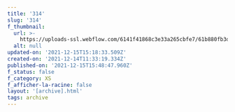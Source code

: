 ```yaml
---
title: '314'
slug: '314'
f_thumbnail:
  url: >-
    https://uploads-ssl.webflow.com/6141f41868c3e33a265cbfe7/61b880fb3def882ffdfef8f0_314.jpg
  alt: null
updated-on: '2021-12-15T15:18:33.509Z'
created-on: '2021-12-14T11:33:19.334Z'
published-on: '2021-12-15T15:48:47.960Z'
f_status: false
f_category: XS
f_afficher-la-racine: false
layout: '[archive].html'
tags: archive
---
```



